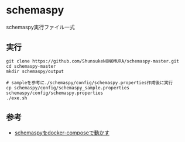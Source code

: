 # schemaspy
schemaspy実行ファイル一式

## 実行
```
git clone https://github.com/ShunsukeNONOMURA/schemaspy-master.git
cd schemaspy-master
mkdir schemaspy/output

# sampleを参考に./schemaspy/config/schemaspy.properties作成後に実行
cp schemaspy/config/schemaspy_sample.properties schemaspy/config/schemaspy.properties
./exe.sh
```

## 参考
- [schemaspyをdocker-composeで動かす](https://takahashik.hatenablog.com/entry/2018/10/09/075957)
